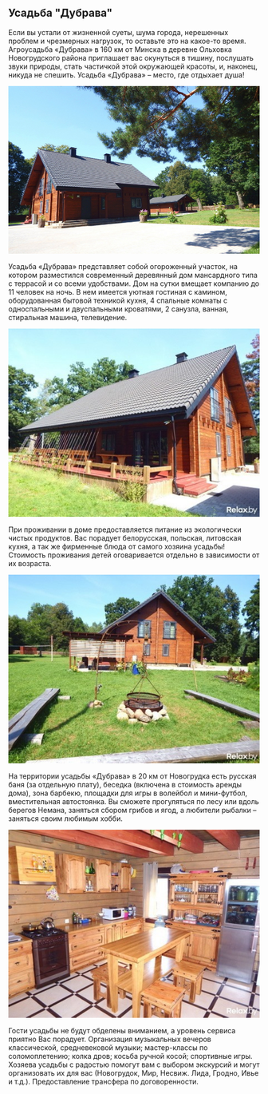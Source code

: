 ## Усадьба "Дубрава" 

Если вы устали от жизненной суеты, шума города, нерешенных проблем и чрезмерных нагрузок, то оставьте это на какое-то время. Агроусадьба «Дубрава» в 160 км от Минска в деревне Ольховка Новогрудского района приглашает вас окунуться в тишину, послушать звуки природы, стать частичкой этой окружающей красоты, и, наконец, никуда не спешить. Усадьба «Дубрава» – место, где отдыхает душа!

<img width="700px" src="/dybrava.jpg"  alt="WebSite Logo" />

Усадьба «Дубрава» представляет собой огороженный участок, на котором разместился современный деревянный дом мансардного типа с террасой и со всеми удобствами. Дом на сутки вмещает компанию до 11 человек на ночь. В нем имеется уютная гостиная с камином, оборудованная бытовой техникой кухня, 4 спальные комнаты с односпальными и двуспальными кроватями, 2 санузла, ванная, стиральная машина, телевидение.

<img width="700px" src="/dybrava1.jpg"  alt="WebSite Logo" />

При проживании в доме предоставляется питание из экологически чистых продуктов. Вас порадует белорусская, польская, литовская кухня, а так же фирменные блюда от самого хозяина усадьбы! Стоимость проживания детей оговаривается отдельно в зависимости от их возраста.

<img width="700px" src="/dybrava2.jpg"  alt="WebSite Logo" />

На территории усадьбы «Дубрава» в 20 км от Новогрудка есть русская баня (за отдельную плату), беседка (включена в стоимость аренды дома), зона барбекю, площадки для игры в волейбол и мини-футбол, вместительная автостоянка. Вы сможете прогуляться по лесу или вдоль берегов Немана, заняться сбором грибов и ягод, а любители рыбалки – заняться своим любимым хобби. 

<img width="700px" src="/dybrava3.jpg"  alt="WebSite Logo" />

Гости усадьбы не будут обделены вниманием, а уровень сервиса приятно Вас порадует. Организация музыкальных вечеров классической, средневековой музыки; мастер-классы по соломоплетению; колка дров; косьба ручной косой; спортивные игры. Хозяева усадьбы с радостью помогут вам с выбором экскурсий и могут организовать их для вас (Новогрудок, Мир, Несвиж. Лида, Гродно, Ивье и т.д.). Предоставление трансфера по договоренности.
